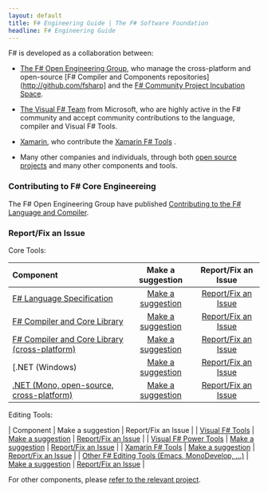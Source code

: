 ```yaml
---
layout: default
title: F# Engineering Guide | The F# Software Foundation
headline: F# Engineering Guide
---
```


F# is developed as a collaboration between:

* [The F# Open Engineering Group](http://fsharp.github.io/), who
  manage the cross-platform and open-source [F# Compiler and Components repositories](http://github.com/fsharp] and 
  the [F# Community Project Incubation Space](http://github.com/fsprojects).

* [The Visual F# Team](http://blogs.msdn.com/b/fsharpteam/) from Microsoft, who are highly 
  active in the F# community and accept community contributions to the language, compiler and Visual F# Tools. 

* [Xamarin](http://xamarin.com), who contribute the [Xamarin F# Tools](http://developer.xamarin.com/guides/cross-platform/fsharp/fsharp_support_overview/) .

* Many other companies and individuals, through both [open source projects](http://fsharp.org/community/projects/) 
  and many other components and tools.

  
### Contributing to F# Core Engineereing

The F# Open Engineering Group have published [Contributing to the F# Language and Compiler](http://fsharp.github.io/2014/06/18/fsharp-contributions.html).  

### Report/Fix an Issue

Core Tools:

| Component           | Make a suggestion   | Report/Fix an Issue |
|:--------------------|:-------------------:|:----------------------------------:|
| [F# Language Specification](http://fsharp.org/specs/language-spec/)               |  [Make a suggestion](https://fslang.uservoice.com/forums/245727-f-language)     |    [Report/Fix an Issue](http://fsharp.org/specs/language-spec/)      |   
| [F# Compiler and Core Library](http://visualfsharp.codeplex.com)                  |  [Make a suggestion](https://fslang.uservoice.com/forums/245727-f-language)     |   [Report/Fix an Issue](http://visualfsharp.codeplex.com) |
| [F# Compiler and Core Library (cross-platform)](http://github.com/fsharp/fsharp)  |  [Make a suggestion](https://fslang.uservoice.com/forums/245727-f-language)     |   [Report/Fix an Issue](http://github.com/fsharp/fsharp) |
| [.NET (Windows)  |  [Make a suggestion](http://visualstudio.uservoice.com/forums/121579-visual-studio/category/31481-net)     |   [Report/Fix an Issue](http://connect.microsoft.com/visualstudio) |
| [.NET (Mono, open-source, cross-platform)](http://www.mono-project.com/)  |  [Make a suggestion](http://www.mono-project.com/community/)     |   [Report/Fix an Issue](http://www.mono-project.com/community/) |

Editing Tools:

| Component           | Make a suggestion   | Report/Fix an Issue |
| [Visual F# Tools](http://visualfsharp.codeplex.com)               |  [Make a suggestion](http://visualstudio.uservoice.com/forums/121579-visual-studio/category/30935-languages-f-tools)     |   [Report/Fix an Issue](http://visualfsharp.codeplex.com) |
| [Visual F# Power Tools](http://fsprojects.github.io/VisualFSharpPowerTools/)   |  [Make a suggestion](http://vfpt.uservoice.com/)     |   [Report/Fix an Issue](https://github.com/fsprojects/VisualFSharpPowerTools/) |
| [Xamarin F# Tools](http://developer.xamarin.com/guides/cross-platform/fsharp/fsharp_support_overview/)  |  [Make a suggestion](http://fsharpbinding.uservoice.com/)     |   [Report/Fix an Issue](http://fsharp.github.io/fsharpbinding/) |
| [Other F# Editing Tools (Emacs, MonoDevelop, ...)](http://fsharp.github.io/fsharpbinding/)  |  [Make a suggestion](http://fsharpbinding.uservoice.com/)     |   [Report/Fix an Issue](http://fsharp.github.io/fsharpbinding/) |

For other components, please [refer to the relevant project](http://fsharp.org/community/projects).

